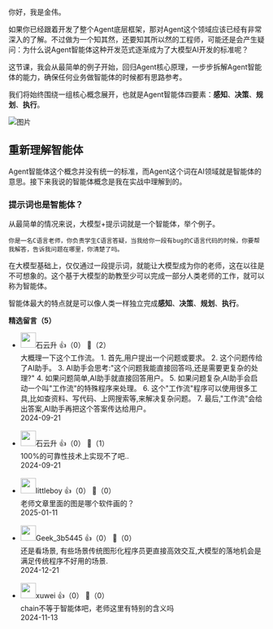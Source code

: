 你好，我是金伟。

如果你已经跟着开发了整个Agent底层框架，那对Agent这个领域应该已经有非常深入的了解。不过做为一个知其然，还要知其所以然的工程师，可能还是会产生疑问：为什么说Agent智能体这种开发范式逐渐成为了大模型AI开发的标准呢？

这节课，我会从最简单的例子开始，回归Agent核心原理，一步步拆解Agent智能体的能力，确保任何业务做智能体的时候都有思路参考。

我们将始终围绕一组核心概念展开，也就是Agent智能体四要素：**感知**、**决策**、**规划**、**执行**。

![图片](https://static001.geekbang.org/resource/image/3a/63/3afb9e9ecef886b675e57d4ee9890b63.png?wh=1920x409)

## 重新理解智能体

Agent智能体这个概念并没有统一的标准，而Agent这个词在AI领域就是智能体的意思。接下来我说的智能体概念是我在实战中理解到的。

### 提示词也是智能体？

从最简单的情况来说，大模型+提示词就是一个智能体，举个例子。

```plain
你是一名C语言老师，你负责学生C语言答疑，当我给你一段有bug的C语言代码的时候，你要帮我解答，告诉我问题在哪里，你清楚了吗。
```

在大模型基础上，仅仅通过一段提示词，就能让大模型成为你的老师，这在以往是不可想象的。这个基于大模型的助教至少可以完成一部分人类老师的工作，就可以称为智能体。

智能体最大的特点就是可以像人类一样独立完成**感知**、**决策**、**规划**、**执行**。
<div><strong>精选留言（5）</strong></div><ul>
<li><img src="https://static001.geekbang.org/account/avatar/00/0f/a0/c3/c5db35df.jpg" width="30px"><span>石云升</span> 👍（0） 💬（2）<div>大概理一下这个工作流。
1. 首先,用户提出一个问题或要求。
2. 这个问题传给了AI助手。
3. AI助手会思考:&quot;这个问题我能直接回答吗,还是需要更复杂的处理?&quot;
4. 如果问题简单,AI助手就直接回答用户。
5. 如果问题复杂,AI助手会启动一个叫&quot;工作流&quot;的特殊程序来处理。
6. 这个&quot;工作流&quot;程序可以使用很多工具,比如查资料、写代码、上网搜索等,来解决复杂问题。
7. 最后,&quot;工作流&quot;会给出答案,AI助手再把这个答案传达给用户。</div>2024-09-21</li><br/><li><img src="https://static001.geekbang.org/account/avatar/00/0f/a0/c3/c5db35df.jpg" width="30px"><span>石云升</span> 👍（0） 💬（1）<div>100%的可靠性技术上实现不了吧..</div>2024-09-21</li><br/><li><img src="http://thirdwx.qlogo.cn/mmopen/vi_32/Q0j4TwGTfTJauibzuFRY5E2Pyh24uPsMCTtaDjWmstBR7bIdqYn9dNlibj8vl3NKpR3mjfjLMIgpAU6mhOY2R2mQ/132" width="30px"><span>littleboy</span> 👍（0） 💬（0）<div>老师文章里面的图是哪个软件画的？</div>2025-01-11</li><br/><li><img src="" width="30px"><span>Geek_3b5445</span> 👍（0） 💬（0）<div>还是看场景, 有些场景传统图形化程序员更直接高效交互,大模型的落地机会是满足传统程序不好用的场景.</div>2024-12-21</li><br/><li><img src="https://static001.geekbang.org/account/avatar/00/11/c5/52/63008fc7.jpg" width="30px"><span>xuwei</span> 👍（0） 💬（0）<div>chain不等于智能体吧，老师这里有特别的含义吗</div>2024-11-13</li><br/>
</ul>
